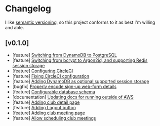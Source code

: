 # Changelog
I like [semantic versioning](https://semver.org/), so this project conforms to it as best I'm willing and able.

## [v0.1.0]
* [feature] [Switching from DynamoDB to PostgreSQL](https://github.com/Ubunfu/page-flipper/pull/2)
* [feature] [Switching from bcrypt to Argon2id, and supporting Redis session storage](https://github.com/Ubunfu/page-flipper/pull/3)
* [feature] [Configuring CircleCI](https://github.com/Ubunfu/page-flipper/pull/4)
* [feature] [Fixing CircleCI configuration](https://github.com/Ubunfu/page-flipper/pull/5)
* [feature] [Adding DynamoDB as optional supported session storage](https://github.com/Ubunfu/page-flipper/pull/10)
* [bugfix] [Properly encode sign-up web-form details](https://github.com/Ubunfu/page-flipper/pull/12)
* [feature] [Configurable database schema](https://github.com/Ubunfu/page-flipper/pull/13)
* [documentation] [Updating docs for running outside of AWS](https://github.com/Ubunfu/page-flipper/pull/14)
* [feature] [Adding club detail page](https://github.com/Ubunfu/page-flipper/pull/15)
* [feature] [Adding Logout button](https://github.com/Ubunfu/page-flipper/pull/22)
* [feature] [Adding club meeting page](https://github.com/Ubunfu/page-flipper/pull/23)
* [feature] [Allow scheduling club meetings](https://github.com/Ubunfu/page-flipper/pull/)